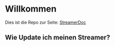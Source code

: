 # Willkommen

Dies ist die Repo zur Seite: [StreamerDoc](https://streamerdoc.merahost.vip/)

## Wie Update ich meinen Streamer?
